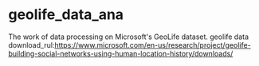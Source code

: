 # geolife_data_ana
The work of data processing on Microsoft's GeoLife dataset.
geolife data download_rul:https://www.microsoft.com/en-us/research/project/geolife-building-social-networks-using-human-location-history/downloads/
